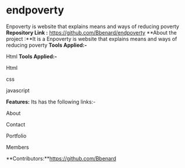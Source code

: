 # endpoverty
 Enpoverty is website that explains means and ways of reducing poverty
**Repository Link :** https://github.com/Bbenard/endpoverty
**About the project :**It is a Enpoverty is website that explains means and ways of reducing poverty
**Tools Applied:-**

Html
**Tools Applied:-**

Html

css 

javascript

**Features:** Its has the following links:-

About

Contact

Portfolio

Members

**Contributors:**https://github.com/Bbenard






